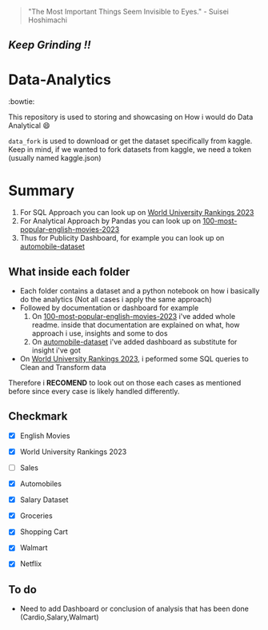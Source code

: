 > "The Most Important Things Seem Invisible to Eyes." - Suisei Hoshimachi

*Keep Grinding !!*
---


# Data-Analytics
:bowtie:

This repository is used to storing and showcasing on How i would do Data Analytical :smile:

`data_fork` is used to download or get the dataset specifically from kaggle. Keep in mind, if we wanted to fork datasets from kaggle, we need a token (usually named kaggle.json)

# Summary
1. For SQL Approach you can look up on [World University Rankings 2023](https://github.com/nuwbie-11/DataAnalytics101/tree/main/World%20University%20Rankings%202023)
2. For Analytical Approach by Pandas you can look up on [100-most-popular-english-movies-2023](https://github.com/nuwbie-11/DataAnalytics101/tree/main/10000-most-popular-english-movies-2023)
3. Thus for Publicity Dashboard, for example you can look up on [automobile-dataset](https://github.com/nuwbie-11/DataAnalytics101/tree/main/automobile-dataset)


## What inside each folder
- Each folder contains a dataset and a python notebook on how i basically do the analytics (Not all cases i apply the same approach)
- Followed by documentation or dashboard for example
  1. On [100-most-popular-english-movies-2023](https://github.com/nuwbie-11/DataAnalytics101/tree/main/10000-most-popular-english-movies-2023) i've added whole readme. inside that documentation are explained on what, how approach i use, insights and some to dos
  2. On [automobile-dataset](https://github.com/nuwbie-11/DataAnalytics101/tree/main/automobile-dataset) i've added dashboard as substitute for insight i've got
- On [World University Rankings 2023](https://github.com/nuwbie-11/DataAnalytics101/tree/main/World%20University%20Rankings%202023), i peformed some SQL queries to Clean and Transform data

Therefore i **RECOMEND** to look out on those each cases as mentioned before since every case is likely handled differently.

## Checkmark
- [x] English Movies
- [x] World University Rankings 2023
- [ ] Sales
- [x] Automobiles
- [x] Salary Dataset
- [x] Groceries
- [x] Shopping Cart
- [x] Walmart 
- [x] Netflix 


## To do

- Need to add Dashboard or conclusion of analysis that has been done (Cardio,Salary,Walmart)
